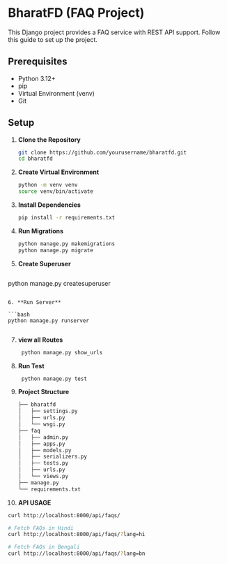 # BharatFD (FAQ Project)

This Django project provides a FAQ service with REST API support. Follow this guide to set up the project.

## Prerequisites

- Python 3.12+
- pip
- Virtual Environment (venv)
- Git

## Setup

1. **Clone the Repository**

   ```bash
   git clone https://github.com/yourusername/bharatfd.git
   cd bharatfd

   ```

2. **Create Virtual Environment**

   ```bash
   python -m venv venv
   source venv/bin/activate

   ```

3. **Install Dependencies**

   ```bash
   pip install -r requirements.txt

   ```

4. **Run Migrations**

   ```bash
   python manage.py makemigrations
   python manage.py migrate

   ```

5. **Create Superuser**

   ```bash
  python manage.py createsuperuser

   ```

6. **Run Server**

   ```bash
   python manage.py runserver


   ```

7. **view all Routes**

   ```bash
    python manage.py show_urls

   ```

8. **Run Test**

   ```bash
    python manage.py test

   ```

9. **Project Structure**

   ```bash
   ├── bharatfd
   │   ├── settings.py
   │   ├── urls.py
   │   └── wsgi.py
   ├── faq
   │   ├── admin.py
   │   ├── apps.py
   │   ├── models.py
   │   ├── serializers.py
   │   ├── tests.py
   │   ├── urls.py
   │   └── views.py
   ├── manage.py
   └── requirements.txt

   ```

10. **API USAGE**

```bash
curl http://localhost:8000/api/faqs/

# Fetch FAQs in Hindi
curl http://localhost:8000/api/faqs/?lang=hi

# Fetch FAQs in Bengali
curl http://localhost:8000/api/faqs/?lang=bn


```
